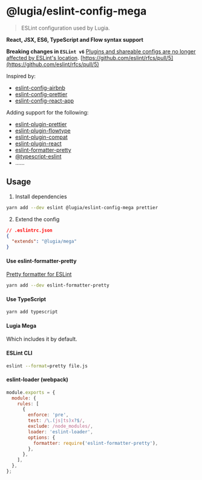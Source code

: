 # @lugia/eslint-config-mega

> ESLint configuration used by Lugia.

**React, JSX, ES6, TypeScript and Flow syntax support**

**Breaking changes in `ESLint v6`**
[Plugins and shareable configs are no longer affected by ESLint's location](https://github.com/eslint/eslint/blob/master/docs/user-guide/migrating-to-6.0.0.md#-plugins-and-shareable-configs-are-no-longer-affected-by-eslints-location).
[https://github.com/eslint/rfcs/pull/5](https://github.com/eslint/rfcs/pull/5)

Inspired by:

- [eslint-config-airbnb](https://github.com/airbnb/javascript)
- [eslint-config-prettier](https://github.com/prettier/eslint-config-prettier)
- [eslint-config-react-app](https://github.com/facebook/create-react-app/blob/master/packages/eslint-config-react-app/README.md)

Adding support for the following:

- [eslint-plugin-prettier](https://github.com/prettier/eslint-plugin-prettier)
- [eslint-plugin-flowtype](https://github.com/gajus/eslint-plugin-flowtype)
- [eslint-plugin-compat](https://github.com/amilajack/eslint-plugin-compat)
- [eslint-plugin-react](https://github.com/yannickcr/eslint-plugin-react)
- [eslint-formatter-pretty](https://github.com/sindresorhus/eslint-formatter-pretty)
- [@typescript-eslint](https://github.com/typescript-eslint/typescript-eslint)
- ......

## Usage

1. Install dependencies

```bash
yarn add --dev eslint @lugia/eslint-config-mega prettier
```

2. Extend the config

```json
// .eslintrc.json
{
  "extends": "@lugia/mega"
}
```

#### Use eslint-formatter-pretty

[Pretty formatter for ESLint](https://github.com/sindresorhus/eslint-formatter-pretty)

```bash
yarn add --dev eslint-formatter-pretty
```

#### Use TypeScript

```bash
yarn add typescript
```

#### Lugia Mega

Which includes it by default.

#### ESLint CLI

```bash
eslint --format=pretty file.js
```

#### eslint-loader (webpack)

```js
module.exports = {
  module: {
    rules: [
      {
        enforce: 'pre',
        test: /\.(js|ts)x?$/,
        exclude: /node_modules/,
        loader: 'eslint-loader',
        options: {
          formatter: require('eslint-formatter-pretty'),
        },
      },
    ],
  },
};
```
